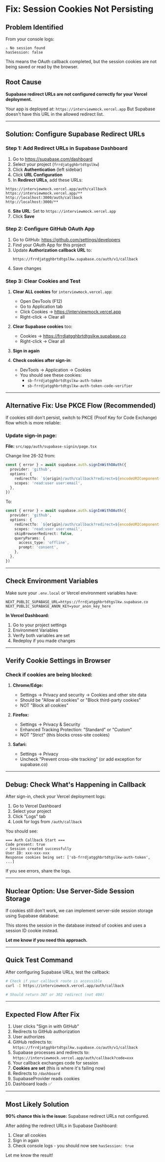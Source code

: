 # Fix: Session Cookies Not Persisting

## Problem Identified

From your console logs:
```
⚠️ No session found
hasSession: false
```

This means the OAuth callback completed, but the session cookies are not being saved or read by the browser.

## Root Cause

**Supabase redirect URLs are not configured correctly for your Vercel deployment.**

Your app is deployed at: `https://interviewmock.vercel.app`
But Supabase doesn't have this URL in the allowed redirect list.

---

## Solution: Configure Supabase Redirect URLs

### Step 1: Add Redirect URLs in Supabase Dashboard

1. Go to https://supabase.com/dashboard
2. Select your project (`frrdjatgghbrtdtgslkw`)
3. Click **Authentication** (left sidebar)
4. Click **URL Configuration**
5. In **Redirect URLs**, add these URLs:

```
https://interviewmock.vercel.app/auth/callback
https://interviewmock.vercel.app/**
http://localhost:3000/auth/callback
http://localhost:3000/**
```

6. **Site URL**: Set to `https://interviewmock.vercel.app`
7. Click **Save**

### Step 2: Configure GitHub OAuth App

1. Go to GitHub: https://github.com/settings/developers
2. Find your OAuth App for this project
3. Update **Authorization callback URL** to:
   ```
   https://frrdjatgghbrtdtgslkw.supabase.co/auth/v1/callback
   ```
4. Save changes

### Step 3: Clear Cookies and Test

1. **Clear ALL cookies** for `interviewmock.vercel.app`:
   - Open DevTools (F12)
   - Go to Application tab
   - Click Cookies → https://interviewmock.vercel.app
   - Right-click → Clear all

2. **Clear Supabase cookies** too:
   - Cookies → https://frrdjatgghbrtdtgslkw.supabase.co
   - Right-click → Clear all

3. **Sign in again**

4. **Check cookies after sign-in**:
   - DevTools → Application → Cookies
   - You should see these cookies:
     - `sb-frrdjatgghbrtdtgslkw-auth-token`
     - `sb-frrdjatgghbrtdtgslkw-auth-token-code-verifier`

---

## Alternative Fix: Use PKCE Flow (Recommended)

If cookies still don't persist, switch to PKCE (Proof Key for Code Exchange) flow which is more reliable:

### Update sign-in page:

**File:** `src/app/auth/supabase-signin/page.tsx`

Change line 26-32 from:
```typescript
const { error } = await supabase.auth.signInWithOAuth({
  provider: 'github',
  options: {
    redirectTo: `${origin}/auth/callback?redirect=${encodeURIComponent(redirectTo)}`,
    scopes: 'read:user user:email',
  },
})
```

To:
```typescript
const { error } = await supabase.auth.signInWithOAuth({
  provider: 'github',
  options: {
    redirectTo: `${origin}/auth/callback?redirect=${encodeURIComponent(redirectTo)}`,
    scopes: 'read:user user:email',
    skipBrowserRedirect: false,
    queryParams: {
      access_type: 'offline',
      prompt: 'consent',
    },
  },
})
```

---

## Check Environment Variables

Make sure your `.env.local` or Vercel environment variables have:

```env
NEXT_PUBLIC_SUPABASE_URL=https://frrdjatgghbrtdtgslkw.supabase.co
NEXT_PUBLIC_SUPABASE_ANON_KEY=your_anon_key_here
```

**In Vercel Dashboard:**
1. Go to your project settings
2. Environment Variables
3. Verify both variables are set
4. Redeploy if you made changes

---

## Verify Cookie Settings in Browser

### Check if cookies are being blocked:

1. **Chrome/Edge:**
   - Settings → Privacy and security → Cookies and other site data
   - Should be "Allow all cookies" or "Block third-party cookies"
   - NOT "Block all cookies"

2. **Firefox:**
   - Settings → Privacy & Security
   - Enhanced Tracking Protection: "Standard" or "Custom"
   - NOT "Strict" (this blocks cross-site cookies)

3. **Safari:**
   - Settings → Privacy
   - Uncheck "Prevent cross-site tracking" (or add exception for supabase.co)

---

## Debug: Check What's Happening in Callback

After sign-in, check your Vercel deployment logs:

1. Go to Vercel Dashboard
2. Select your project
3. Click "Logs" tab
4. Look for logs from `/auth/callback`

You should see:
```
=== Auth Callback Start ===
Code present: true
✓ Session created successfully
User ID: xxx-xxx-xxx
Response cookies being set: ['sb-frrdjatgghbrtdtgslkw-auth-token', ...]
```

If you see errors, share the logs.

---

## Nuclear Option: Use Server-Side Session Storage

If cookies still don't work, we can implement server-side session storage using Supabase database:

This stores the session in the database instead of cookies and uses a session ID cookie instead.

**Let me know if you need this approach.**

---

## Quick Test Command

After configuring Supabase URLs, test the callback:

```bash
# Check if your callback route is accessible
curl -I https://interviewmock.vercel.app/auth/callback

# Should return 307 or 302 redirect (not 404)
```

---

## Expected Flow After Fix

1. User clicks "Sign in with GitHub"
2. Redirects to GitHub authorization
3. User authorizes
4. GitHub redirects to: `https://frrdjatgghbrtdtgslkw.supabase.co/auth/v1/callback`
5. Supabase processes and redirects to: `https://interviewmock.vercel.app/auth/callback?code=xxx`
6. Your callback exchanges code for session
7. **Cookies are set** (this is where it's failing now)
8. Redirects to `/dashboard`
9. SupabaseProvider reads cookies
10. Dashboard loads ✅

---

## Most Likely Solution

**90% chance this is the issue:** Supabase redirect URLs not configured.

After adding the redirect URLs in Supabase Dashboard:
1. Clear all cookies
2. Sign in again
3. Check console logs - you should now see `hasSession: true`

Let me know the result!
